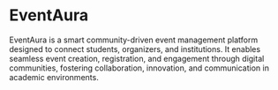 # EventAura
EventAura is a smart community-driven event management platform designed to connect students, organizers, and institutions. It enables seamless event creation, registration, and engagement through digital communities, fostering collaboration, innovation, and communication in academic environments.
